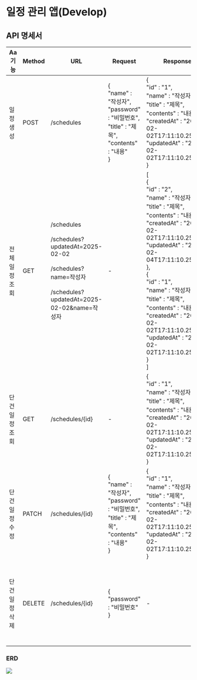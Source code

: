 # 일정 관리 앱(Develop)

## API 명세서
| Aa 기능     | Method | URL                                                                                                                 | Request                                                                                        | Response                                                                                                                                                                                                                                                                                                                                                                                 | StatusCode                                                                                | Description                                                            |
|-----------|--------|---------------------------------------------------------------------------------------------------------------------|------------------------------------------------------------------------------------------------|------------------------------------------------------------------------------------------------------------------------------------------------------------------------------------------------------------------------------------------------------------------------------------------------------------------------------------------------------------------------------------------|-------------------------------------------------------------------------------------------|------------------------------------------------------------------------|
| 일정 생성     | POST   | /schedules                                                                                                          | {<br/>"name" : "작성자",<br/>"password" : "비밀번호",<br/>"title" : "제목",<br/>"contents" : "내용"<br/>} | {<br/>"id" : "1",<br/>"name" : "작성자",<br/>"title" : "제목",<br/>"contents" : "내용",<br/>"createdAt" : "2025-02-02T17:11:10.25361",<br/>"updatedAt" : "2025-02-02T17:11:10.25361"<br/>}                                                                                                                                                                                                      | Code : 200                                                                                | 최초 입력 시, 수정일은 작성일과 동일                                                  |
| 전체 일정 조회  | GET    | /schedules<br/><br/>/schedules?updatedAt=2025-02-02<br/><br/>/schedules?name=작성자<br/><br/>/schedules?updatedAt=2025-02-02&name=작성자 | -                                                                                              | [<br/>{<br/>"id" : "2",<br/>"name" : "작성자",<br/>"title" : "제목",<br/>"contents" : "내용",<br/>"createdAt" : "2025-02-02T17:11:10.25361",<br/>"updatedAt" : "2025-02-04T17:11:10.25361"<br/>},<br/>{<br/>"id" : "1",<br/>"name" : "작성자",<br/>"title" : "제목",<br/>"contents" : "내용",<br/>"createdAt" : "2025-02-02T17:11:10.25361",<br/>"updatedAt" : "2025-02-02T17:11:10.25361"<br/>}<br/>] | Code : 200<br/><br/>Code : 404<br/>Content : "해당 일정이 존재하지 않습니다."                               | 수정일, 작성자 조건을 바탕으로 등록된 일정 목록을 전부 조회<br/><br/>수정일 기준 내림차순(최신순)으로 정렬하여 조회 |
| 단건 일정 조회  | GET    | /schedules/{id}                                                                                                     | -                                                                                              | {<br/>"id" : "1",<br/>"name" : "작성자",<br/>"title" : "제목",<br/>"contents" : "내용",<br/>"createdAt" : "2025-02-02T17:11:10.25361",<br/>"updatedAt" : "2025-02-02T17:11:10.25361"<br/>}                                                                                                                                                                                                      | Code : 200<br/><br/>Code : 404<br/>Content : "해당 일정이 존재하지 않습니다."                          | -                                                                      |
| 단건 일정 수정  | PATCH  | /schedules/{id}                                                                                                     | {<br/>"name" : "작성자",<br/>"password" : "비밀번호",<br/>"title" : "제목",<br/>"contents" : "내용"<br/>} | {<br/>"id" : "1",<br/>"name" : "작성자",<br/>"title" : "제목",<br/>"contents" : "내용",<br/>"createdAt" : "2025-02-02T17:11:10.25361",<br/>"updatedAt" : "2025-02-02T17:11:10.25361"<br/>} | Code : 200<br/><br/>Code : 404<br/>Content : "해당 일정이 존재하지 않습니다.",<br/>"비밀번호를 잘못 입력하였습니다." | 일정 수정 시, 비밀번호 검증                                                       | 
| 단건 일정 삭제  | DELETE | /schedules/{id}                                                                                                     | {<br/>"password" : "비밀번호"<br/>}                                            | -                                                                                                                                                                                                                                                                                                                                                                                        | Code : 200<br/><br/>Code : 404<br/>Content : "해당 일정이 존재하지 않습니다.",<br/>"비밀번호를 잘못 입력하였습니다." | 일정 삭제 시, 비밀번호 검증                                                       |

### ERD

<img src="https://github.com/user-attachments/assets/451ce49d-f108-4d1b-b46d-22d9abd379ca">
